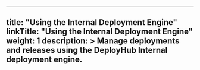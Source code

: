 ---
 
title:  "Using the Internal Deployment Engine"
linkTitle: "Using the Internal Deployment Engine"
weight: 1
description: >
  Manage deployments and releases using the DeployHub Internal deployment engine. 
---